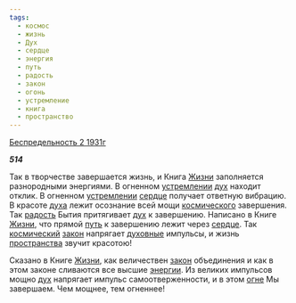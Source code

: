 ```yaml
---
tags:
  - космос
  - жизнь
  - Дух
  - сердце
  - энергия
  - путь
  - радость
  - закон
  - огонь
  - устремление
  - книга
  - пространство
---
```

[Беспредельность 2 1931г](https://127.0.0.1:4002/agni/1931)

___514___

Так в творчестве завершается жизнь, и Книга [Жизни](../../../tags/#жизнь) заполняется разнородными энергиями. В огненном [устремлении](../../../tags/#устремление) [дух](../../../tags/#Дух) находит отклик. В огненном [устремлении](../../../tags/#устремление) [сердце](../../../tags/#сердце) получает ответную вибрацию. В красоте [духа](../../../tags/#Дух) лежит осознание всей мощи [космического](../../../tags/#космос) завершения. Так [радость](../../../tags/#радость) Бытия притягивает [дух](../../../tags/#Дух) к завершению. Написано в Книге [Жизни](../../../tags/#жизнь), что прямой [путь](../../../tags/#путь) к завершению лежит через [сердце](../../../tags/#сердце). Так [космический](../../../tags/#космос) [закон](../../../tags/#закон) напрягает [духовные](../../../tags/#Дух) импульсы, и жизнь [пространства](../../../tags/#пространство) звучит красотою!   

Сказано в Книге [Жизни](../../../tags/#жизнь), как величествен [закон](../../../tags/#закон) объединения и как в этом законе сливаются все высшие [энергии](../../../tags/#энергия). Из великих импульсов мощно [дух](../../../tags/#Дух) напрягает импульс самоотверженности, и в этом [огне](../../../tags/#огонь) Мы завершаем. Чем мощнее, тем огненнее!   

